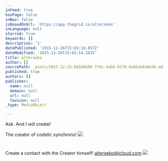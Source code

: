 ```yaml
---
inFeed: true
hasPage: false
inNav: false
isBasedOnUrl: 'https://app.thegrid.io/alterseko'
inLanguage: null
starred: true
keywords: []
description: '1'
datePublished: '2015-12-26T15:03:18.857Z'
dateModified: '2015-12-26T15:03:14.263Z'
title: alterseko
author: []
sourcePath: _posts/2015-12-25-8d1b8688-7fdc-4ab6-9178-0a6b3e610e36.md
published: true
authors: []
publisher:
  name: null
  domain: null
  url: null
  favicon: null
_type: MediaObject

---
```

Ask. And I will create!

The creator of codelic synchrons!
![](https://s3-us-west-2.amazonaws.com/the-grid-img/p/21535e82252f1aa1ad60cd9bdf05ceee76fadc0d.png)

# 

Create a contact with the Creator himself! [alterseko@icloud.com][0]
![](https://the-grid-user-content.s3-us-west-2.amazonaws.com/d7fcfc84-7d0a-4e74-b414-0f3ca5dda71d.png)

[0]: mailto:alterseko@icloud.com
